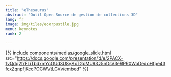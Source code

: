 ```yaml
---
title: "eThesaurus"
abstract: "Outil Open Source de gestion de collections 3D"
lang: fr
image: img/tiles/ecorpustile.jpg
menu: keynotes
rank: 2

---
```


  {% include components/medias/google_slide.html src="https://docs.google.com/presentation/d/e/2PACX-1vQdq2frFLiTbdxmYcOUd3U8yXxTGpMU93z5nDsV3eRPR0WoDedoHfpe43fcxZqnpfjKccPOCWVtLGVv/embed" %}

